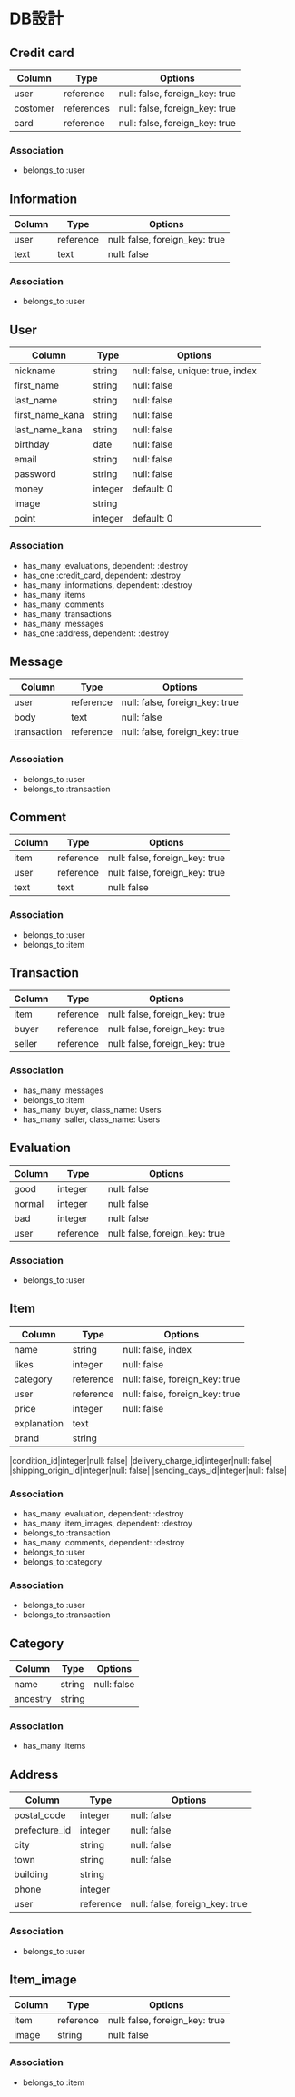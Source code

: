 # DB設計
## Credit card
|Column|Type|Options|
|------------|------------|------------|
|user|reference|null: false, foreign_key: true|
|costomer|references|null: false, foreign_key: true|
|card|reference|null: false, foreign_key: true|

### Association
- belongs_to :user

## Information
|Column|Type|Options|
|------------|------------|------------|
|user|reference|null: false, foreign_key: true|
|text|text|null: false|

### Association
- belongs_to :user

## User
|Column|Type|Options|
|------------|------------|------------|
|nickname|string|null: false, unique: true, index|
|first_name|string|null: false|
|last_name|string|null: false|
|first_name_kana|string|null: false
|last_name_kana|string|null: false
|birthday|date|null: false|
|email|string|null: false|
|password|string|null: false|
|money|integer|default: 0|
|image|string||
|point|integer|default: 0|

### Association
- has_many :evaluations, dependent: :destroy
- has_one :credit_card, dependent: :destroy
- has_many :informations, dependent: :destroy
- has_many :items
- has_many :comments
- has_many :transactions
- has_many :messages
- has_one  :address, dependent: :destroy

## Message
|Column|Type|Options|
| ------------ | ------------ | ------------ |
|user|reference|null: false, foreign_key: true|
|body|text|null: false|
|transaction|reference|null: false, foreign_key: true|

### Association
- belongs_to :user
- belongs_to :transaction

## Comment
|Column|Type|Options|
| ------------ | ------------ | ------------ |
|item|reference|null: false, foreign_key: true|
|user|reference|null: false, foreign_key: true|
|text|text|null: false|

### Association
- belongs_to :user
- belongs_to :item

## Transaction
|Column|Type|Options|
| ------------ | ------------ | ------------ |
|item|reference|null: false, foreign_key: true|
|buyer|reference|null: false, foreign_key: true|
|seller|reference|null: false, foreign_key: true|

### Association
- has_many :messages
- belongs_to :item
- has_many :buyer, class_name: Users
- has_many :saller, class_name: Users


## Evaluation
|Column|Type|Options|
| ------------ | ------------ | ------------ |
|good|integer|null: false|
|normal|integer|null: false|
|bad|integer|null: false|
|user|reference|null: false, foreign_key: true|

### Association
- belongs_to :user

## Item
|Column|Type|Options|
| ------------ | ------------ | ------------ |
|name|string|null: false, index|
|likes|integer|null: false|
|category|reference|null: false, foreign_key: true|
|user|reference|null: false, foreign_key: true|
|price|integer|null: false|
|explanation|text||
|brand|string||

|condition_id|integer|null: false|
|delivery_charge_id|integer|null: false|
|shipping_origin_id|integer|null: false|
|sending_days_id|integer|null: false|

### Association
- has_many :evaluation, dependent: :destroy
- has_many :item_images, dependent: :destroy
- belongs_to :transaction
- has_many :comments, dependent: :destroy
- belongs_to :user
- belongs_to :category

### Association
- belongs_to :user
- belongs_to :transaction

## Category
|Column|Type|Options|
| ------------ | ------------ | ------------ |
|name|string|null: false|
|ancestry|string||

### Association
- has_many :items

## Address
|Column|Type|Options|
| ------------ | ------------ | ------------ |
|postal_code|integer|null: false|
|prefecture_id|integer|null: false|
|city|string|null: false|
|town|string|null: false|
|building|string||
|phone|integer|
|user|reference|null: false, foreign_key: true|

### Association
- belongs_to :user

## Item_image
|Column|Type|Options|
| ------------ | ------------ | ------------ |
|item|reference|null: false, foreign_key: true|
|image|string|null: false|

### Association
- belongs_to :item